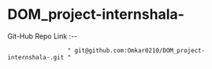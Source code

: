 # DOM_project-internshala-




Git-Hub Repo Link :--
                   
                     " git@github.com:Omkar0210/DOM_project-internshala-.git "
